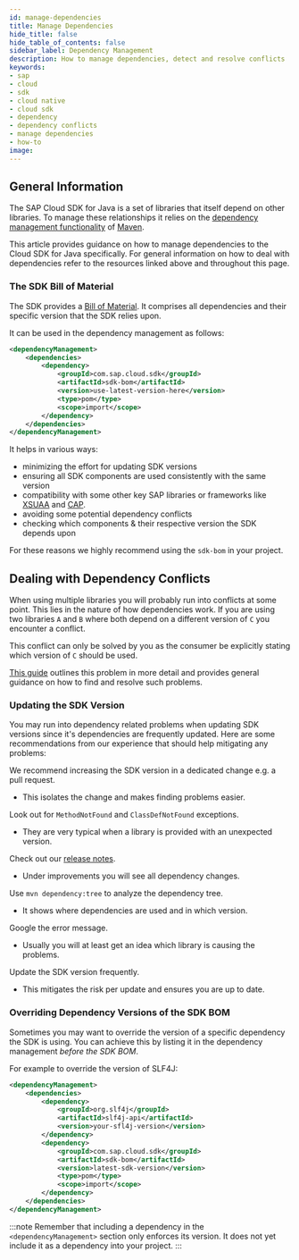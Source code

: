 ```yaml
---
id: manage-dependencies
title: Manage Dependencies
hide_title: false
hide_table_of_contents: false
sidebar_label: Dependency Management
description: How to manage dependencies, detect and resolve conflicts 
keywords:
- sap
- cloud
- sdk
- cloud native
- cloud sdk
- dependency
- dependency conflicts
- manage dependencies
- how-to
image:
---
```


## General Information

The SAP Cloud SDK for Java is a set of libraries that itself depend on other libraries.
To manage these relationships it relies on the [dependency management functionality](https://maven.apache.org/guides/introduction/introduction-to-dependency-mechanism.html) of [Maven](https://maven.apache.org/index.html).

This article provides guidance on how to manage dependencies to the Cloud SDK for Java specifically.
For general information on how to deal with dependencies refer to the resources linked above and throughout this page.

### The SDK Bill of Material

The SDK provides a [Bill of Material](https://dzone.com/articles/the-bill-of-materials-in-maven).
It comprises all dependencies and their specific version that the SDK relies upon.

It can be used in the dependency management as follows:

```xml
<dependencyManagement>
    <dependencies>
        <dependency>
            <groupId>com.sap.cloud.sdk</groupId>
            <artifactId>sdk-bom</artifactId>
            <version>use-latest-version-here</version>
            <type>pom</type>
            <scope>import</scope>
        </dependency>
    </dependencies>        
</dependencyManagement>
```

It helps in various ways:
- minimizing the effort for updating SDK versions
- ensuring all SDK components are used consistently with the same version
- compatibility with some other key SAP libraries or frameworks like [XSUAA](https://github.com/SAP/cloud-security-xsuaa-integration) and [CAP](https://cap.cloud.sap/docs/).
- avoiding some potential dependency conflicts
- checking which components & their respective version the SDK depends upon

For these reasons we highly recommend using the `sdk-bom` in your project.

## Dealing with Dependency Conflicts

When using multiple libraries you will probably run into conflicts at some point.
This lies in the nature of how dependencies work.
If you are using two libraries `A` and `B` where both depend on a different version of `C` you encounter a conflict.

This conflict can only be solved by you as the consumer be explicitly stating which version of `C` should be used.

[This guide](https://dzone.com/articles/solving-dependency-conflicts-in-maven) outlines this problem in more detail and provides general guidance on how to find and resolve such problems.

### Updating the SDK Version

You may run into dependency related problems when updating SDK versions since it's dependencies are frequently updated.
Here are some recommendations from our experience that should help mitigating any problems:

We recommend increasing the SDK version in a dedicated change e.g. a pull request.
- This isolates the change and makes finding problems easier.

Look out for `MethodNotFound` and `ClassDefNotFound` exceptions.
- They are very typical when a library is provided with an unexpected version.

Check out our [release notes](../release-notes.md).
- Under improvements you will see all dependency changes.

Use `mvn dependency:tree` to analyze the dependency tree.
- It shows where dependencies are used and in which version.

Google the error message.
- Usually you will at least get an idea which library is causing the problems.

Update the SDK version frequently.
- This mitigates the risk per update and ensures you are up to date.

### Overriding Dependency Versions of the SDK BOM

Sometimes you may want to override the version of a specific dependency the SDK is using.
You can achieve this by listing it in the dependency management _before the SDK BOM_.

For example to override the version of SLF4J:
```xml
<dependencyManagement>
    <dependencies>
        <dependency>
            <groupId>org.slf4j</groupId>
            <artifactId>slf4j-api</artifactId>
            <version>your-sfl4j-version</version>
        </dependency>
        <dependency>
            <groupId>com.sap.cloud.sdk</groupId>
            <artifactId>sdk-bom</artifactId>
            <version>latest-sdk-version</version>
            <type>pom</type>
            <scope>import</scope>
        </dependency>
    </dependencies>
</dependencyManagement>
```

:::note
Remember that including a dependency in the `<dependencyManagement>` section only enforces its version.
It does not yet include it as a dependency into your project.
:::